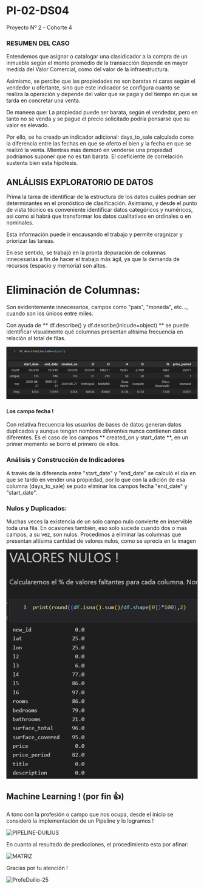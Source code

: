 # PI-02-DS04
Proyecto Nº 2 - Cohorte 4
### RESUMEN DEL CASO

Entendemos que asignar o catalogar una clasidicador a la compra de un inmueble según el monto promedio de la transacción depende en mayor medida del Valor Comercial, como del valor de la infraestructura.

Asimismo, se percibe que las propiedades no son baratas ni caras según el vendedor u ofertante, sino que este indicador se configura cuanto se realiza la operación y depende
del valor que se paga y del tiempo en que se tarda en concretar una venta.

De maneea que:
La propiedad puede ser barata, según el vendedor, pero en tanto no se venda y se pague el precio solicitado podría pensarse que su valor es elevado.

Por ello, se ha creado un indicador adicional: days_to_sale calculado como la diferencia entre las fechas en que se oferto el bien y la fecha en que se realizó la venta.
Mientras más demoró en venderse una propiedad podríamos suponer que no es tan barata.
El coeficiente de correlación sustenta bien esta hipótesis.

## ANLÁLISIS EXPLORATORIO DE DATOS
Prima la tarea de identificar de la estructura de los datos cuáles podrían ser determinantes en el pronóstico de clasificación.
Asimismo, y desde el punto de vista técnico es conveniente identificar datos categóricos y numéricos, asi como si habrá que transformar los datos cualitativos en ordinales
o en nominales.

Esta información puede ir encausando el trabajo y permite oragnizar y priorizar las tareas.

En ese sentido, se trabajó en la pronta depuración de columnas innecesarias a fin de hacer el trabajo más ágil, ya que la demanda de recursos (espacio y memoria) son
altos.

# Eliminación de Columnas:
Son evidentemente innecesarios, campos como "país", "moneda", etc..., cuando son los únicos entre miles.
  

Con ayuda de ** df.describe() y df.describe(inlcude=object) ** se puede identificar visualmente qué columnas presentan altísima frecuencia en relación al total de filas.

![This is an image](https://github.com/Duilius/PI-02-DS04/blob/main/frecuencia.jpg)

#### Los campo fecha !

Con relativa frecuencia los usuarios de bases de datos generan datos duplicados y aunque tengan nombres diferentes nunca contienen datos diferentes.
Es el caso de los campos ** created_on y start_date  **, en un primer momento se borró el primero de ellos.

### Análisis y Construcción de Indicadores
A través de la diferencia entre "start_date" y "end_date" se calculó el día en que se tardó en vender una propiedad, por lo que con la adición de esa columna (days_to_sale) se pudo eliminar los campos fecha "end_date" y "start_date".

### Nulos y Duplicados:

Muchas veces la existencia de un solo campo nulo convierte en inservible toda una fila. En ocasiones también, eso solo sucede cuando dos o mas campos, a su vez, son nulos.
Procedimos a eliminar las columnas que presentan altísima cantidad de valores nulos, como se aprecia en la imagen

![This is an image](https://github.com/Duilius/PI-02-DS04/blob/main/nulos-duplicados.jpg)


## Machine Learning ! (por fin 👍)

A tono con la profesión o campo que nos ocupa, desde el inicio se consideró la implementación de un Pipeline y lo logramos !

![PIPELINE-DUILIUS](https://user-images.githubusercontent.com/104642248/200047276-65bd1797-8625-41bc-a2ae-90e48672d0c0.jpg)


En cuanto al resultado de predicciones, el procedimiento esta por afinar:

![MATRIZ](https://user-images.githubusercontent.com/104642248/200047601-174dcde8-5331-4aa2-b6fd-2a83598b8db1.jpg)

Gracias por tu atención !

![ProfeDuilio-25](https://user-images.githubusercontent.com/104642248/200047984-4bc49696-18da-48da-abd5-99a28333d467.jpg)

